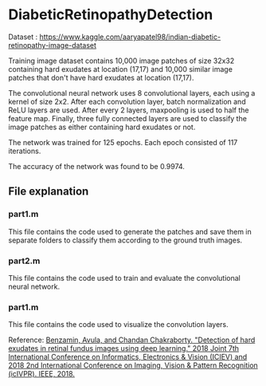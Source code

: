 # DiabeticRetinopathyDetection

Dataset : https://www.kaggle.com/aaryapatel98/indian-diabetic-retinopathy-image-dataset

Training image dataset contains 10,000 image patches of size 32x32 containing hard exudates at location (17,17) and 10,000 similar image patches that don't have hard exudates at location (17,17).

The convolutional neural network uses 8 convolutional layers, each using a kernel of size 2x2. After each convolution layer, batch normalization and ReLU layers are used. After every 2 layers, maxpooling is used to half the feature map. Finally, three fully connected layers are used to classify the image patches as either containing hard exudates or not.

The network was trained for 125 epochs. Each epoch consisted of 117 iterations.

The accuracy of the network was found to be 0.9974.

## File explanation
### part1.m
This file contains the code used to generate the patches and save them in separate folders to classify them according to the ground truth images.

### part2.m
This file contains the code used to train and evaluate the convolutional neural network.

### part1.m
This file contains the code used to visualize the convolution layers.

Reference: 
[Benzamin, Avula, and Chandan Chakraborty. "Detection of hard exudates in retinal fundus images using deep learning." 2018 Joint 7th International Conference on Informatics, Electronics & Vision (ICIEV) and 2018 2nd International Conference on Imaging, Vision & Pattern Recognition (icIVPR). IEEE, 2018.](https://arxiv.org/ftp/arxiv/papers/1808/1808.03656.pdf)

